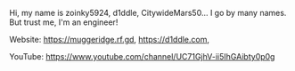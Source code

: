 Hi, my name is zoinky5924, d1ddle, CitywideMars50... I go by many names. 
But trust me, I'm an engineer!

Website: https://muggeridge.rf.gd, https://d1ddle.com,

YouTube: https://www.youtube.com/channel/UC71GjhV-ii5IhGAibty0p0g
